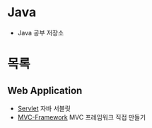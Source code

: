 # Java
- Java 공부 저장소
# 목록
## Web Application
- [Servlet](https://github.com/Ray901104/Java/tree/main/Servlet) 자바 서블릿
- [MVC-Framework](https://github.com/Ray901104/Java/tree/main/MVC-Framework) MVC 프레임워크 직접 만들기